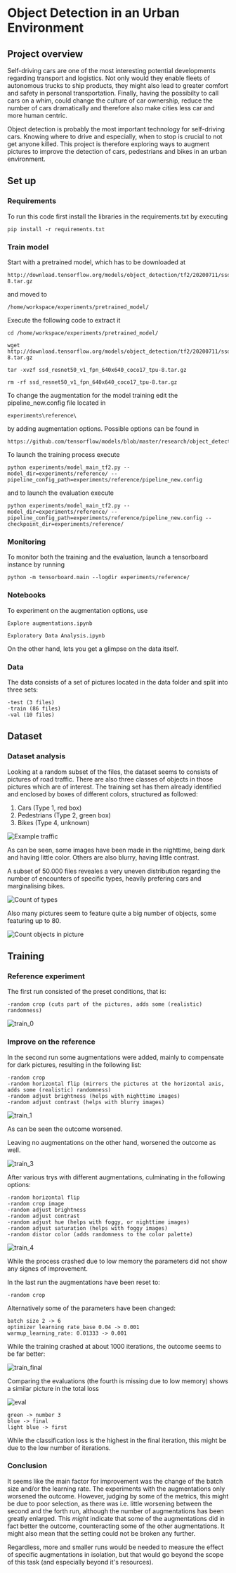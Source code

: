 # Object Detection in an Urban Environment

## Project overview

Self-driving cars are one of the most interesting potential developments regarding transport and logistics.
Not only would they enable fleets of autonomous trucks to ship products, they might also lead to greater comfort and safety in personal transportation. Finally, having the possibilty to call cars on a whim, could change the culture of car ownership, reduce the number of cars dramatically and therefore also make cities less car and more human centric.

Object detection is probably the most important technology for self-driving cars. Knowing where to drive and especially, when to stop is crucial to not get anyone killed. This project is therefore exploring ways to augment pictures to improve the detection of cars, pedestrians and bikes in an urban environment.

## Set up

### Requirements
To run this code first install the libraries in the requirements.txt by executing

```
pip install -r requirements.txt
```

### Train model

Start with a pretrained model, which has to be downloaded at

```
http://download.tensorflow.org/models/object_detection/tf2/20200711/ssd_resnet50_v1_fpn_640x640_coco17_tpu-8.tar.gz
```

and moved to

```
/home/workspace/experiments/pretrained_model/
```

Execute the following code to extract it

```
cd /home/workspace/experiments/pretrained_model/

wget http://download.tensorflow.org/models/object_detection/tf2/20200711/ssd_resnet50_v1_fpn_640x640_coco17_tpu-8.tar.gz

tar -xvzf ssd_resnet50_v1_fpn_640x640_coco17_tpu-8.tar.gz

rm -rf ssd_resnet50_v1_fpn_640x640_coco17_tpu-8.tar.gz
```

To change the augmentation for the model training edit the pipeline_new.config file located in

```
experiments\reference\
```

by adding augmentation options. Possible options can be found in

```
https://github.com/tensorflow/models/blob/master/research/object_detection/protos/preprocessor.proto
```

To launch the training process execute

```
python experiments/model_main_tf2.py --model_dir=experiments/reference/ --pipeline_config_path=experiments/reference/pipeline_new.config
```

and to launch the evaluation execute

```
python experiments/model_main_tf2.py --model_dir=experiments/reference/ --pipeline_config_path=experiments/reference/pipeline_new.config --checkpoint_dir=experiments/reference/
```

### Monitoring

To monitor both the training and the evaluation, launch a tensorboard instance by running

```
python -m tensorboard.main --logdir experiments/reference/
```

### Notebooks

To experiment on the augmentation options, use

```
Explore augmentations.ipynb
```

```
Exploratory Data Analysis.ipynb
```
On the other hand, lets you get a glimpse on the data itself.

### Data
The data consists of a set of pictures located in the data folder and split into three sets:

```
-test (3 files)
-train (86 files)
-val (10 files)
```

## Dataset
### Dataset analysis

Looking at a random subset of the files, the dataset seems to consists of pictures of road traffic. There are also three classes of objects in those pictures which are of interest. The training set has them already identified and enclosed by boxes of different colors, structured as followed:

1. Cars (Type 1, red box)
2. Pedestrians (Type 2, green box)
3. Bikes (Type 4, unknown)

![Example traffic](images/traffic.png)

As can be seen, some images have been made in the nighttime, being dark and having little color.
Others are also blurry, having little contrast.

A subset of 50.000 files reveales a very uneven distribution regarding the number of encounters of specific types, heavily prefering cars and marginalising bikes.

![Count of types](images/per_class.PNG)

Also many pictures seem to feature quite a big number of objects, some featuring up to 80.

![Count objects in picture](images/per_picture.PNG)

## Training
### Reference experiment
The first run consisted of the preset conditions, that is:

```
-random crop (cuts part of the pictures, adds some (realistic) randomness)
```

![train_0](images/train_0.PNG)

### Improve on the reference

In the second run some augmentations were added, mainly to compensate for dark pictures, resulting in the following list:

```
-random crop
-random horizontal flip (mirrors the pictures at the horizontal axis, adds some (realistic) randomness)
-random adjust brightness (helps with nighttime images)
-random adjust contrast (helps with blurry images)
```

![train_1](images/train_1.PNG)

As can be seen the outcome worsened.

Leaving no augmentations on the other hand, worsened the outcome as well.

![train_3](images/train_3.PNG)

After various trys with different augmentations, culminating in the following options:

```
-random horizontal flip
-random crop image
-random adjust brightness
-random adjust contrast
-random adjust hue (helps with foggy, or nighttime images)
-random adjust saturation (helps with foggy images)
-random distor color (adds randomness to the color palette)
```

![train_4](images/train_4.PNG)

While the process crashed due to low memory the parameters did not show any signes of improvement.

In the last run the augmentations have been reset to:

```
-random crop
```

Alternatively some of the parameters have been changed:

```
batch size 2 -> 6
optimizer learning rate_base 0.04 -> 0.001
warmup_learning_rate: 0.01333 -> 0.001
```

While the training crashed at about 1000 iterations, the outcome seems to be far better:

![train_final](images/train_final.PNG)

Comparing the evaluations (the fourth is missing due to low memory) shows a similar picture in the total loss

![eval](images/eval.PNG)
```
green -> number 3
blue -> final
light blue -> first
```

While the classification loss is the highest in the final iteration, this might be due to the low number of iterations.

### Conclusion

It seems like the main factor for improvement was the change of the batch size and/or the learning rate.
The experiments with the augmentations only worsened the outcome. However, judging by some of the metrics, this might be due to poor selection, as there was i.e. little worsening between the second and the forth run, although the number of augmentations has been greatly enlarged. This *might* indicate that some of the augmentations did in fact better the outcome, counteracting some of the other augmentations. It might also mean that the setting could not be broken any further.

Regardless, more and smaller runs would be needed to measure the effect of specific augmentations in isolation, but that would go beyond the scope of this task (and especially beyond it's resources).



